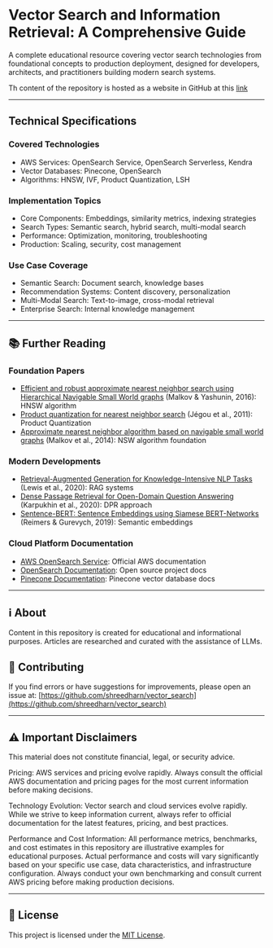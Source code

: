 # Vector Search and Information Retrieval: A Comprehensive Guide  

A complete educational resource covering vector search technologies from foundational concepts to production deployment, designed for developers, architects, and practitioners building modern search systems.

Th content of the repository is hosted as a website in GitHub at this [link](https://shreedharn.github.io/vector_search/)

---

## Technical Specifications  

### Covered Technologies

- AWS Services: OpenSearch Service, OpenSearch Serverless, Kendra
- Vector Databases: Pinecone, OpenSearch
- Algorithms: HNSW, IVF, Product Quantization, LSH

### Implementation Topics

- Core Components: Embeddings, similarity metrics, indexing strategies
- Search Types: Semantic search, hybrid search, multi-modal search
- Performance: Optimization, monitoring, troubleshooting
- Production: Scaling, security, cost management

### Use Case Coverage

- Semantic Search: Document search, knowledge bases
- Recommendation Systems: Content discovery, personalization
- Multi-Modal Search: Text-to-image, cross-modal retrieval
- Enterprise Search: Internal knowledge management


---

## 📚 Further Reading  

### Foundation Papers

- [Efficient and robust approximate nearest neighbor search using Hierarchical Navigable Small World graphs](https://arxiv.org/abs/1603.09320) (Malkov & Yashunin, 2016): HNSW algorithm
- [Product quantization for nearest neighbor search](https://hal.inria.fr/inria-00514462v2/document) (Jégou et al., 2011): Product Quantization
- [Approximate nearest neighbor algorithm based on navigable small world graphs](https://www.sciencedirect.com/science/article/pii/S0020025513009129) (Malkov et al., 2014): NSW algorithm foundation

### Modern Developments

- [Retrieval-Augmented Generation for Knowledge-Intensive NLP Tasks](https://arxiv.org/abs/2005.11401) (Lewis et al., 2020): RAG systems
- [Dense Passage Retrieval for Open-Domain Question Answering](https://arxiv.org/abs/2004.04906) (Karpukhin et al., 2020): DPR approach
- [Sentence-BERT: Sentence Embeddings using Siamese BERT-Networks](https://arxiv.org/abs/1908.10084) (Reimers & Gurevych, 2019): Semantic embeddings

### Cloud Platform Documentation

- [AWS OpenSearch Service](https://docs.aws.amazon.com/opensearch-service/): Official AWS documentation
- [OpenSearch Documentation](https://opensearch.org/docs/latest/): Open source project docs
- [Pinecone Documentation](https://docs.pinecone.io/): Pinecone vector database docs

---

## ℹ️ About

Content in this repository is created for educational and informational purposes. Articles are researched and curated with the assistance of LLMs.

## 🤝 Contributing

If you find errors or have suggestions for improvements, please open an issue at:
[https://github.com/shreedharn/vector_search](https://github.com/shreedharn/vector_search)

---

## ⚠️ Important Disclaimers

This material does not constitute financial, legal, or security advice.

Pricing: AWS services and pricing evolve rapidly. Always consult the official AWS documentation and pricing pages for the most current information before making decisions.

Technology Evolution: Vector search and cloud services evolve rapidly. While we strive to keep information current, always refer to official documentation for the latest features, pricing, and best practices.

Performance and Cost Information: All performance metrics, benchmarks, and cost estimates in this repository are illustrative examples for educational purposes. Actual performance and costs will vary significantly based on your specific use case, data characteristics, and infrastructure configuration. Always conduct your own benchmarking and consult current AWS pricing before making production decisions.


---

## 📄 License
This project is licensed under the [MIT License](./LICENSE.md).

